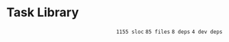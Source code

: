 # Task Library

<p align="right"><code>1155 sloc</code>&nbsp;<code>85 files</code>&nbsp;<code>8 deps</code>&nbsp;<code>4 dev deps</code></p>



<br />

<!-- START doctoc -->
<!-- END doctoc -->
